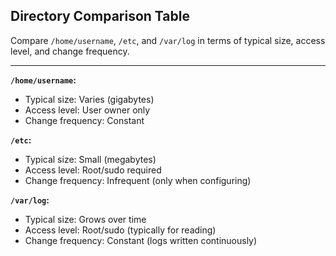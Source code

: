 ## Directory Comparison Table

Compare `/home/username`, `/etc`, and `/var/log` in terms of typical size, access level, and change frequency.

---

**`/home/username`:**
- Typical size: Varies (gigabytes)
- Access level: User owner only
- Change frequency: Constant

**`/etc`:**
- Typical size: Small (megabytes)
- Access level: Root/sudo required
- Change frequency: Infrequent (only when configuring)

**`/var/log`:**
- Typical size: Grows over time
- Access level: Root/sudo (typically for reading)
- Change frequency: Constant (logs written continuously)

